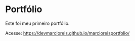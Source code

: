 # Portfólio
Este foi meu primeiro portfólio.<br>

Acesse: https://devmarcioreis.github.io/marcioreisportfolio/
